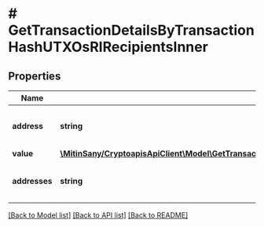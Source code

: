 # # GetTransactionDetailsByTransactionHashUTXOsRIRecipientsInner

## Properties

Name | Type | Description | Notes
------------ | ------------- | ------------- | -------------
**address** | **string** | String representation of the receiver address |
**value** | [**\MitinSany/CryptoapisApiClient\Model\GetTransactionDetailsByTransactionHashUTXOsRIRecipientsInnerValue**](GetTransactionDetailsByTransactionHashUTXOsRIRecipientsInnerValue.md) |  |
**addresses** | **string** | String representation of the receiver address |

[[Back to Model list]](../../README.md#models) [[Back to API list]](../../README.md#endpoints) [[Back to README]](../../README.md)
